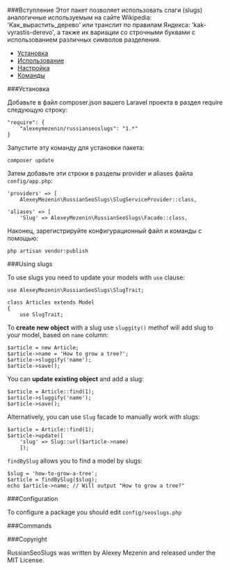 
###Вступление
Этот пакет позволяет использовать слаги (slugs) аналогичные используемым на сайте Wikipedia: 'Как\_вырастить\_дерево' или транслит по правилам Яндекса: 'kak-vyrastis-derevo', а также их вариации со строчными буквами с использованием различных символов разделения.

* [Установка](#Installation)
* [Использование](#Using-slugs)
* [Настройка](#Configuration)
* [Команды](#Commands)


<a name="Installation"></a>
###Установка

Добавьте в файл composer.json вашего Laravel проекта в раздел require следующую строку:

```
"require": {
    "alexeymezenin/russianseoslugs": "1.*"
}
```

Запустите эту команду для установки пакета:

```
composer update
```

Затем добавьте эти строки в разделы provider и aliases файла `config/app.php`:

```
'providers' => [
    AlexeyMezenin\RussianSeoSlugs\SlugServiceProvider::class,

'aliases' => [
    'Slug' => AlexeyMezenin\RussianSeoSlugs\Facade::class,
```

Наконец, зарегистрируйте конфигурационный файл и команды с помощью:
```
php artisan vendor:publish
```


<a name="Using-slugs"></a>
###Using slugs

To use slugs you need to update your models with `use` clause:

```
use AlexeyMezenin\RussianSeoSlugs\SlugTrait;

class Articles extends Model
{
    use SlugTrait;
```

To **create new object** with a slug use `sluggity()` methof will add slug to your model, based on `name` column:

```
$article = new Article;
$article->name = 'How to grow a tree?';
$article->sluggify('name');
$article->save();
```

You can **update existing object** and add a slug:
```
$article = Article::find(1);
$article->sluggify('name');
$article->save();
```

Alternatively, you can use `Slug` facade to manually work with slugs:
```
$article = Article::find(1);
$article->update([
    'slug' => Slug::url($article->name)
    ]);
```

`findBySlug` allows you to find a model by slugs:
```
$slug = 'how-to-grow-a-tree';
$article = findBySlug($slug);
echo $article->name; // Will output "How to grow a tree?"
```


<a name="Configuration"></a>
###Configuration

To configure a package you should edit `config/seoslugs.php`


<a name="Commands"></a>
###Commands



###Copyright

RussianSeoSlugs was written by Alexey Mezenin and released under the MIT License.